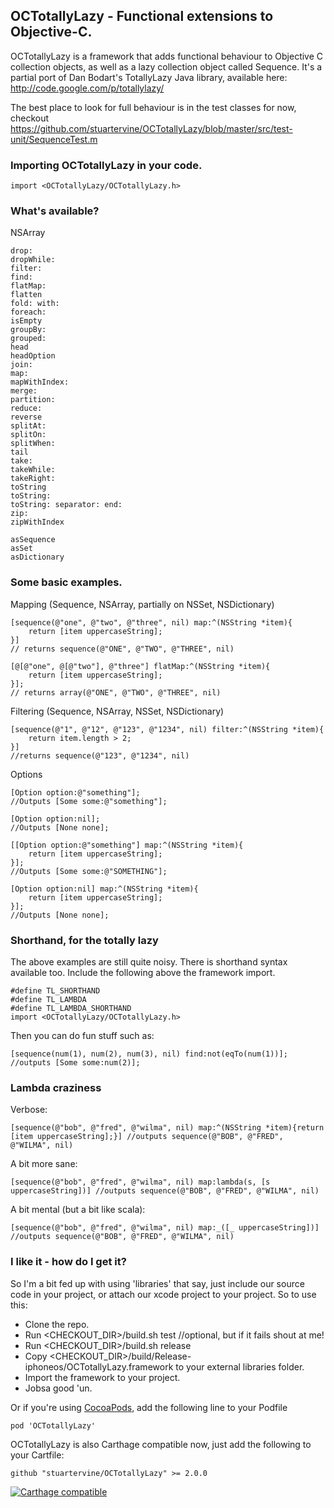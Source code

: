 ## OCTotallyLazy - Functional extensions to Objective-C.

OCTotallyLazy is a framework that adds functional behaviour to Objective C collection objects, as well as a lazy collection object called Sequence. It's a partial port of Dan Bodart's TotallyLazy Java library, available here: http://code.google.com/p/totallylazy/

The best place to look for full behaviour is in the test classes for now, checkout https://github.com/stuartervine/OCTotallyLazy/blob/master/src/test-unit/SequenceTest.m

### Importing OCTotallyLazy in your code.

    import <OCTotallyLazy/OCTotallyLazy.h>

### What's available?

NSArray

    drop:
    dropWhile:
    filter:
    find:
    flatMap:
    flatten
    fold: with:
    foreach:
    isEmpty
    groupBy:
    grouped:
    head
    headOption
    join:
    map:
    mapWithIndex:
    merge:
    partition:
    reduce:
    reverse
    splitAt:
    splitOn:
    splitWhen:
    tail
    take:
    takeWhile:
    takeRight:
    toString
    toString:
    toString: separator: end:
    zip:
    zipWithIndex

    asSequence
    asSet
    asDictionary

### Some basic examples.

Mapping (Sequence, NSArray, partially on NSSet, NSDictionary)

    [sequence(@"one", @"two", @"three", nil) map:^(NSString *item){
        return [item uppercaseString];
    }]
    // returns sequence(@"ONE", @"TWO", @"THREE", nil)

    [@[@"one", @[@"two"], @"three"] flatMap:^(NSString *item){
        return [item uppercaseString];
    }];
    // returns array(@"ONE", @"TWO", @"THREE", nil)

Filtering (Sequence, NSArray, NSSet, NSDictionary)

    [sequence(@"1", @"12", @"123", @"1234", nil) filter:^(NSString *item){
        return item.length > 2;
    }]
    //returns sequence(@"123", @"1234", nil)

Options

    [Option option:@"something"];
    //Outputs [Some some:@"something"];

    [Option option:nil];
    //Outputs [None none];

    [[Option option:@"something"] map:^(NSString *item){
        return [item uppercaseString];
    }];
    //Outputs [Some some:@"SOMETHING"];

    [Option option:nil] map:^(NSString *item){
        return [item uppercaseString];
    }];
    //Outputs [None none];

### Shorthand, for the totally lazy

The above examples are still quite noisy. There is shorthand syntax available too. Include the following above the framework import.

    #define TL_SHORTHAND
    #define TL_LAMBDA
    #define TL_LAMBDA_SHORTHAND
    import <OCTotallyLazy/OCTotallyLazy.h>

Then you can do fun stuff such as:

    [sequence(num(1), num(2), num(3), nil) find:not(eqTo(num(1))]; //outputs [Some some:num(2)];

### Lambda craziness

Verbose:

    [sequence(@"bob", @"fred", @"wilma", nil) map:^(NSString *item){return [item uppercaseString];}] //outputs sequence(@"BOB", @"FRED", @"WILMA", nil)

A bit more sane:

    [sequence(@"bob", @"fred", @"wilma", nil) map:lambda(s, [s uppercaseString])] //outputs sequence(@"BOB", @"FRED", @"WILMA", nil)

A bit mental (but a bit like scala):

    [sequence(@"bob", @"fred", @"wilma", nil) map:_([_ uppercaseString])] //outputs sequence(@"BOB", @"FRED", @"WILMA", nil)


### I like it - how do I get it?

So I'm a bit fed up with using 'libraries' that say, just include our source code in your project, or attach our xcode project to your project. So to use this:

- Clone the repo.
- Run <CHECKOUT_DIR>/build.sh test  //optional, but if it fails shout at me!
- Run <CHECKOUT_DIR>/build.sh release
- Copy <CHECKOUT_DIR>/build/Release-iphoneos/OCTotallyLazy.framework to your external libraries folder.
- Import the framework to your project.
- Jobsa good 'un.

Or if you're using [CocoaPods](http://cocoapods.org/?q=totallylazy), add the following line to your Podfile

    pod 'OCTotallyLazy'

OCTotallyLazy is also Carthage compatible now, just add the following to your Cartfile:

    github "stuartervine/OCTotallyLazy" >= 2.0.0

[![Carthage compatible](https://img.shields.io/badge/Carthage-compatible-4BC51D.svg?style=flat)](https://github.com/Carthage/Carthage)    
